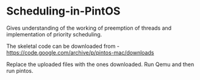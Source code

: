 # Scheduling-in-PintOS

Gives understanding of the working of preemption of threads and implementation of priority scheduling.

The skeletal code can be downloaded from - https://code.google.com/archive/p/pintos-mac/downloads

Replace the uploaded files with the ones downloaded. Run Qemu and then run pintos.